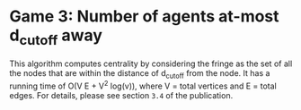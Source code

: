# Game 3: Number of agents at-most d<sub>cutoff</sub> away

This algorithm computes centrality by considering the fringe as the set of all the nodes that are within the distance of d<sub>cutoff</sub> from the node. It has a running time of O(V E + V<sup>2</sup> log(v)), where V = total vertices and E = total edges. For details, please see section `3.4` of the publication.
